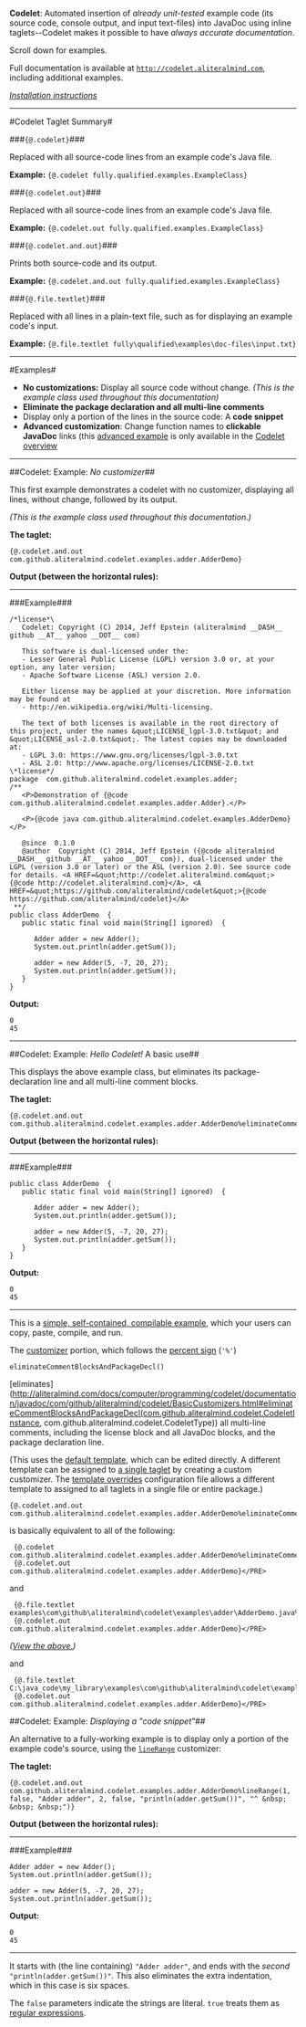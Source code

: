 **Codelet**: Automated insertion of *already unit-tested* example code (its source code, console output, and input text-files) into JavaDoc using inline taglets--Codelet makes it possible to have *always accurate documentation*.

Scroll down for examples.

Full documentation is available at [`http://codelet.aliteralmind.com`](http://codelet.aliteralmind.com), including additional examples.

[*Installation instructions*](http://aliteralmind.com/docs/computer/programming/codelet/documentation/javadoc/overview-summary.html#install)

---

#Codelet Taglet Summary#

###`{@.codelet}`###

Replaced with all source-code lines from an example code's Java file.

**Example:** `{@.codelet fully.qualified.examples.ExampleClass}`

###`{@.codelet.out}`###

Replaced with all source-code lines from an example code's Java file.

**Example:** `{@.codelet.out fully.qualified.examples.ExampleClass}`

###`{@.codelet.and.out}`###

Prints both source-code and its output.

**Example:** `{@.codelet.and.out fully.qualified.examples.ExampleClass}`

###`{@.file.textlet}`###

Replaced with all lines in a plain-text file, such as for displaying an example code's input.

**Example:** `{@.file.textlet fully\qualified\examples\doc-files\input.txt}`

---

#Examples#

  - **No customizations:** Display all source code without change. *(This is the example class used throughout this documentation)*
  - **Eliminate the package declaration and all multi-line comments**
  - Display only a portion of the lines in the source code: A **code snippet**
  - **Advanced customization**: Change function names to **clickable JavaDoc** links (this [advanced example](http://aliteralmind.com/docs/computer/programming/codelet/documentation/javadoc/overview-summary.html#xmpl_links) is only available in the [Codelet overview](http://aliteralmind.com/docs/computer/programming/codelet/documentation/javadoc/overview-summary.html#overview_description)

---

##Codelet: Example: *No customizer*##

This first example demonstrates a codelet with no customizer, displaying all lines, without change, followed by  its output.

*(This is the example class used throughout this documentation.)*

**The taglet:**

    {@.codelet.and.out com.github.aliteralmind.codelet.examples.adder.AdderDemo}

**Output (between the horizontal rules):**

---
###Example###

    /*license*\
       Codelet: Copyright (C) 2014, Jeff Epstein (aliteralmind __DASH__ github __AT__ yahoo __DOT__ com)

       This software is dual-licensed under the:
       - Lesser General Public License (LGPL) version 3.0 or, at your option, any later version;
       - Apache Software License (ASL) version 2.0.

       Either license may be applied at your discretion. More information may be found at
       - http://en.wikipedia.org/wiki/Multi-licensing.

       The text of both licenses is available in the root directory of this project, under the names &quot;LICENSE_lgpl-3.0.txt&quot; and &quot;LICENSE_asl-2.0.txt&quot;. The latest copies may be downloaded at:
       - LGPL 3.0: https://www.gnu.org/licenses/lgpl-3.0.txt
       - ASL 2.0: http://www.apache.org/licenses/LICENSE-2.0.txt
    \*license*/
    package  com.github.aliteralmind.codelet.examples.adder;
    /**
       <P>Demonstration of {@code com.github.aliteralmind.codelet.examples.adder.Adder}.</P>

       <P>{@code java com.github.aliteralmind.codelet.examples.AdderDemo}</P>

       @since  0.1.0
       @author  Copyright (C) 2014, Jeff Epstein ({@code aliteralmind __DASH__ github __AT__ yahoo __DOT__ com}), dual-licensed under the LGPL (version 3.0 or later) or the ASL (version 2.0). See source code for details. <A HREF=&quot;http://codelet.aliteralmind.com&quot;>{@code http://codelet.aliteralmind.com}</A>, <A HREF=&quot;https://github.com/aliteralmind/codelet&quot;>{@code https://github.com/aliteralmind/codelet}</A>
     **/
    public class AdderDemo  {
       public static final void main(String[] ignored)  {

          Adder adder = new Adder();
          System.out.println(adder.getSum());

          adder = new Adder(5, -7, 20, 27);
          System.out.println(adder.getSum());
       }
    }

**Output:**

    0
    45

---

##Codelet: Example: *Hello Codelet!* A basic use##

This displays the above example class, but eliminates its package-declaration line and all multi-line comment blocks.

**The taglet:**

    {@.codelet.and.out com.github.aliteralmind.codelet.examples.adder.AdderDemo%eliminateCommentBlocksAndPackageDecl()}

**Output (between the horizontal rules):**

---
###Example###

    public class AdderDemo  {
       public static final void main(String[] ignored)  {

          Adder adder = new Adder();
          System.out.println(adder.getSum());

          adder = new Adder(5, -7, 20, 27);
          System.out.println(adder.getSum());
       }
    }

**Output:**

    0
    45

---

This is a [simple, self-contained, compilable example](http://sscce.org), which your users can copy, paste, compile, and run.

The [customizer](./com/github/aliteralmind/codelet/CustomizationInstructions.html#overview) portion, which follows the [percent sign](http://aliteralmind.com/docs/computer/programming/codelet/documentation/javadoc/com/github/aliteralmind/codelet/CodeletInstance.html#CUSTOMIZER_PREFIX_CHAR) (`'%'`)

    eliminateCommentBlocksAndPackageDecl()

[eliminates](http://aliteralmind.com/docs/computer/programming/codelet/documentation/javadoc/com/github/aliteralmind/codelet/BasicCustomizers.html#eliminateCommentBlocksAndPackageDecl(com.github.aliteralmind.codelet.CodeletInstance, com.github.aliteralmind.codelet.CodeletType)) all multi-line comments, including the license block and all JavaDoc blocks, and the package declaration line.

(This uses the [default template](http://aliteralmind.com/docs/computer/programming/codelet/documentation/javadoc/com/github/aliteralmind/codelet/CodeletBaseConfig.html#DEFAULT_AND_OUT_TMPL_PATH), which can be edited directly. A different template can be assigned to <!-- GENERIC PARAMETERS FAIL IN @link -->[a single taglet](./com/github/aliteralmind/codelet/CustomizationInstructions.html#template(T)) by creating a custom customizer. The [template overrides](http://aliteralmind.com/docs/computer/programming/codelet/documentation/javadoc/com/github/aliteralmind/codelet/TemplateOverrides.html) configuration file allows a different template to assigned to all taglets in a single file or entire package.)

    {@.codelet.and.out com.github.aliteralmind.codelet.examples.adder.AdderDemo%eliminateCommentBlocksAndPackageDecl()}

   is basically equivalent to all of the following:

     {@.codelet com.github.aliteralmind.codelet.examples.adder.AdderDemo%eliminateCommentBlocksAndPackageDecl()}
     {@.codelet.out com.github.aliteralmind.codelet.examples.adder.AdderDemo}</PRE>

   and

     {@.file.textlet examples\com\github\aliteralmind\codelet\examples\adder\AdderDemo.java%eliminateCommentBlocksAndPackageDecl()}
     {@.codelet.out com.github.aliteralmind.codelet.examples.adder.AdderDemo}</PRE>

*([View the  above.](http://aliteralmind.com/docs/computer/programming/codelet/documentation/javadoc/com/github/aliteralmind/codelet/examples/TrivialTestClassForFileTextletWithCustomizer.html))*

and

     {@.file.textlet C:\java_code\my_library\examples\com\github\aliteralmind\codelet\examples\adder\AdderDemo.java%eliminateCommentBlocksAndPackageDecl()}
     {@.codelet.out com.github.aliteralmind.codelet.examples.adder.AdderDemo}</PRE>

##Codelet: Example: *Displaying a &quot;code snippet&quot;*##

An alternative to a fully-working example is to display only a portion of the example code's source, using the <a href="com/github/aliteralmind/codelet/BasicCustomizers.html#lineRange(com.github.aliteralmind.codelet.CodeletInstance, com.github.aliteralmind.codelet.CodeletType, java.lang.Integer, java.lang.Boolean, java.lang.String, java.lang.Integer, java.lang.Boolean, java.lang.String, java.lang.String)">`lineRange`</a> customizer:

**The taglet:**

    {@.codelet.and.out com.github.aliteralmind.codelet.examples.adder.AdderDemo%lineRange(1, false, "Adder adder", 2, false, "println(adder.getSum())", "^ &nbsp; &nbsp; &nbsp;")}

**Output (between the horizontal rules):**

---
###Example###

    Adder adder = new Adder();
    System.out.println(adder.getSum());

    adder = new Adder(5, -7, 20, 27);
    System.out.println(adder.getSum());

**Output:**

    0
    45

---
It starts with (the line containing) `"Adder adder"`, and ends with the *second* `"println(adder.getSum())"`. This also eliminates the extra indentation, which in this case is six spaces.

The `false` parameters indicate the strings are literal. `true` treats them as [regular expressions](http://stackoverflow.com/questions/22937618/reference-what-does-this-regex-mean/22944075#22944075).
